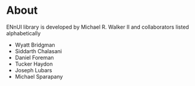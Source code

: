 # About

ENnUI library is developed by Michael R. Walker II and collaborators listed alphabetically

* Wyatt Bridgman
* Siddarth Chalasani
* Daniel Foreman
* Tucker Haydon
* Joseph Lubars
* Michael Sparapany
